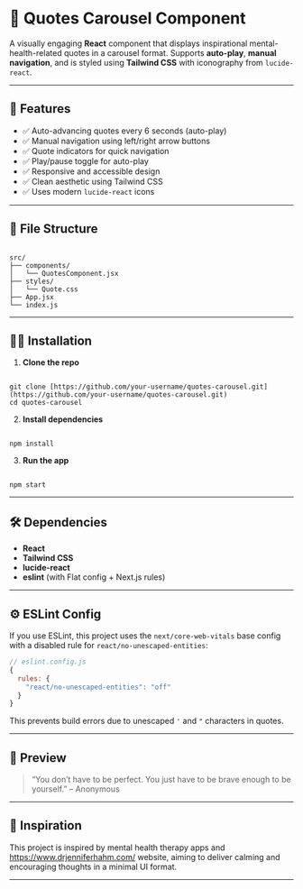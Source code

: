 
# 📖 Quotes Carousel Component

A visually engaging **React** component that displays inspirational mental-health-related quotes in a carousel format. Supports **auto-play**, **manual navigation**, and is styled using **Tailwind CSS** with iconography from `lucide-react`.

---

## 🚀 Features

- ✅ Auto-advancing quotes every 6 seconds (auto-play)
- ✅ Manual navigation using left/right arrow buttons
- ✅ Quote indicators for quick navigation
- ✅ Play/pause toggle for auto-play
- ✅ Responsive and accessible design
- ✅ Clean aesthetic using Tailwind CSS
- ✅ Uses modern `lucide-react` icons

---

## 📂 File Structure

```

src/
├── components/
│   └── QuotesComponent.jsx
├── styles/
│   └── Quote.css
├── App.jsx
└── index.js

```

---

## 🧑‍💻 Installation

1. **Clone the repo**
```

git clone [https://github.com/your-username/quotes-carousel.git](https://github.com/your-username/quotes-carousel.git)
cd quotes-carousel

```

2. **Install dependencies**
```

npm install

```

3. **Run the app**
```

npm start

````

---

## 🛠 Dependencies

- **React**
- **Tailwind CSS**
- **lucide-react**
- **eslint** (with Flat config + Next.js rules)

---

## ⚙️ ESLint Config

If you use ESLint, this project uses the `next/core-web-vitals` base config with a disabled rule for `react/no-unescaped-entities`:

```js
// eslint.config.js
{
  rules: {
    "react/no-unescaped-entities": "off"
  }
}
````

This prevents build errors due to unescaped `'` and `"` characters in quotes.

---

## 📸 Preview

> “You don’t have to be perfect. You just have to be brave enough to be yourself.” – Anonymous

---

## 🧠 Inspiration

This project is inspired by mental health therapy apps and https://www.drjenniferhahm.com/ website, aiming to deliver calming and encouraging thoughts in a minimal UI format.

---

